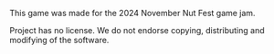 This game was made for the 2024 November Nut Fest game jam.

Project has no license. We do not endorse copying, distributing and modifying of the software.
